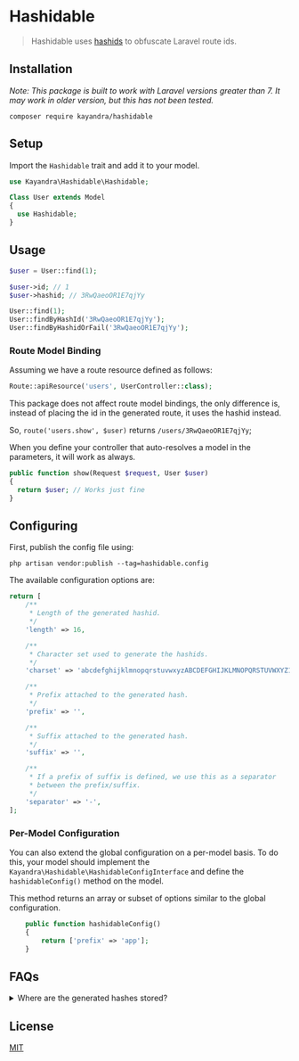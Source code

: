 # Hashidable

> Hashidable uses [hashids](https://hashids.org/) to obfuscate Laravel route ids.

## Installation

_Note: This package is built to work with Laravel versions greater than 7. It may work in older version, but this has not been tested._

```
composer require kayandra/hashidable
```

## Setup

Import the `Hashidable` trait and add it to your model.

```php
use Kayandra\Hashidable\Hashidable;

Class User extends Model
{
  use Hashidable;
}
```

## Usage

```php
$user = User::find(1);

$user->id; // 1
$user->hashid; // 3RwQaeoOR1E7qjYy

User::find(1);
User::findByHashId('3RwQaeoOR1E7qjYy');
User::findByHashidOrFail('3RwQaeoOR1E7qjYy');
```

### Route Model Binding

Assuming we have a route resource defined as follows:

```php
Route::apiResource('users', UserController::class);
```

This package does not affect route model bindings, the only difference is, instead of placing the id in the generated route, it uses the hashid instead.

So, `route('users.show', $user)` returns `/users/3RwQaeoOR1E7qjYy`;

When you define your controller that auto-resolves a model in the parameters, it will work as always.

```php
public function show(Request $request, User $user)
{
  return $user; // Works just fine
}
```

## Configuring

First, publish the config file using:

```
php artisan vendor:publish --tag=hashidable.config
```

The available configuration options are:

```php
return [
    /**
     * Length of the generated hashid.
     */
    'length' => 16,

    /**
     * Character set used to generate the hashids.
     */
    'charset' => 'abcdefghijklmnopqrstuvwxyzABCDEFGHIJKLMNOPQRSTUVWXYZ1234567890',

    /**
     * Prefix attached to the generated hash.
     */
    'prefix' => '',

    /**
     * Suffix attached to the generated hash.
     */
    'suffix' => '',

    /**
     * If a prefix of suffix is defined, we use this as a separator
     * between the prefix/suffix.
     */
    'separator' => '-',
];
```

### Per-Model Configuration

You can also extend the global configuration on a per-model basis. To do this, your model should implement the `Kayandra\Hashidable\HashidableConfigInterface` and define the `hashidableConfig()` method on the model.

This method returns an array or subset of options similar to the global configuration.

```php
    public function hashidableConfig()
    {
        return ['prefix' => 'app'];
    }
```

## FAQs

<details>
  <summary>Where are the generated hashes stored?</summary>

Hashidable does not touch the database to store any sort of metadata. What it does instead is use an internal encoder/decoder to dynamically calculate the hashes.

</details>

## License

[MIT](/LICENSE.md)
